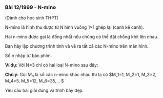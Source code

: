 ### Bài 12/1999 - N-mino 

(Dành cho học sinh THPT)

N-mino là hình thu được từ N hình vuông 1×1 ghép lại (cạnh kề cạnh). 

Hai n-mino được gọi là đồng nhất nếu chúng có thể đặt chồng khít lên nhau.

Bạn hãy lập chương trình tính và vẽ ra tất cả các N-mino trên màn hình. 

Số n nhập từ bàn phím.

**Ví dụ:** Với N=3 chỉ có hai loại N-mino sau đây:

[](img/3mino1.jpg) [](img/3mino2.jpg)

**Chú ý:** Gọi $M_n$ là số các n-mino khác nhau thì ta có $M_1=1, M_2=1, M_3=2, M_4=5, M_5=12, M_6=35,... $

Yêu cầu bài giải đúng và trình bày đẹp.
